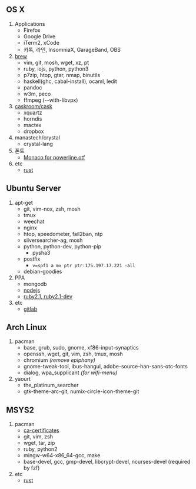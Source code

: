 OS X
--------
1.  Applications
    * Firefox
    * Google Drive
    * iTerm2, xCode
    * 카톡, 라인, InsomniaX, GarageBand, OBS
1.  [brew](http://brew.sh)
    * vim, git, mosh, wget, xz, pt
    * ruby, iojs, python, python3
    * p7zip, htop, gtar, nmap, binutils
    * haskell(ghc, cabal-install), ocaml, ledit
    * pandoc
    * w3m, peco
    * ffmpeg (--with-libvpx)
1.  [caskroom/cask](http://caskroom.io)
    * xquartz
    * horndis
    * mactex
    * dropbox
1.  manastech/crystal
    * crystal-lang
1.  폰트
    * [Monaco for powerline.otf](https://gist.github.com/baopham/1838072)
1.  etc
    * [rust][]

Ubuntu Server
--------
1.  apt-get
    * git, vim-nox, zsh, mosh
    * tmux
    * weechat
    * nginx
    * htop, speedometer, fail2ban, ntp
    * silversearcher-ag, mosh
    * python, python-dev, python-pip
      * pysha3
    * postfix
      * `v=spf1 a mx ptr ptr:175.197.17.221 -all`
    * debian-goodies
1.  PPA
    * mongodb
    * [nodejs](https://github.com/joyent/node/wiki/Installing-Node.js-via-package-manager#debian-and-ubuntu-based-linux-distributions)
    * [ruby2.1, ruby2.1-dev](https://www.brightbox.com/docs/ruby/ubuntu/)
1.  etc
    * [gitlab](https://github.com/gitlabhq/gitlabhq/blob/master/doc/install/installation.md)

Arch Linux
--------
1.  pacman
    * base, grub, sudo, gnome, xf86-input-synaptics
    * openssh, wget, git, vim, zsh, tmux, mosh
    * chromium *(remove epiphany)*
    * gnome-tweak-tool, ibus-hangul, adobe-source-han-sans-otc-fonts
    * dialog, wpa_supplicant *(for wifi-menu)*
1.  yaourt
    * the_platinum_searcher
    * gtk-theme-arc-git, numix-circle-icon-theme-git

MSYS2
--------
1.  pacman
    * [ca-certificates][ca]
    * git, vim, zsh
    * wget, tar, zip
    * ruby, python2
    * mingw-w64-x86_64-gcc, make
    * base-devel, gcc, gmp-devel, libcrypt-devel, ncurses-devel (required by fzf)
1.  etc
    * [rust][]

[ca]: http://qiita.com/7shi/items/894fdd849658880bf6c9
[rust]: http://doc.rust-lang.org/book/installing-rust.html
